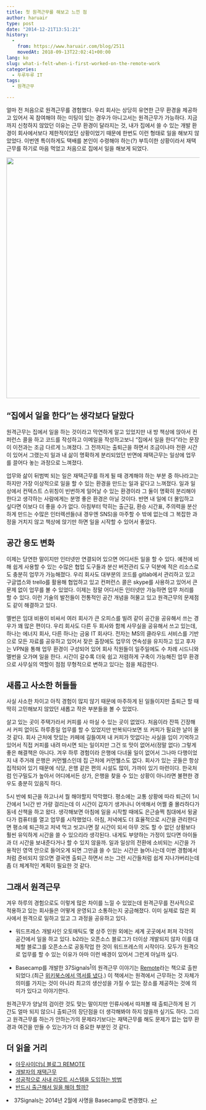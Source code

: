 ```yaml
---
title: 첫 원격근무를 해보고 느낀 점
author: haruair
type: post
date: "2014-12-21T13:51:21"
history:
  - 
    from: https://www.haruair.com/blog/2511
    movedAt: 2018-09-13T22:02:41+00:00
lang: ko
slug: what-i-felt-when-i-first-worked-on-the-remote-work
categories:
  - 두루두루 IT
tags:
  - 원격근무

---
```

얼마 전 처음으로 원격근무를 경험했다. 우리 회사는 상당히 유연한 근무 환경을 제공하고 있어서 꼭 참여해야 하는 미팅이 있는 경우가 아니고서는 원격근무가 가능하다. 지금까지 신청하지 않았던 이유는 근무 환경이 달라지는 것, 내가 집에서 쓸 수 있는 개발 환경이 회사에서보다 제한적이었던 상황이었기 때문에 한번도 이런 형태로 일을 해보지 않았었다. 이번엔 특이하게도 택배를 본인이 수령해야 하는(?) 부득이한 상황이라서 재택근무를 하기로 마음 먹었고 처음으로 집에서 일을 해보게 되었다.

<img src="https://pbs.twimg.com/media/B1yYYJvIUAEh_aj.jpg?resize=570%2C627&#038;ssl=1" width="570" height="627" class="aligncenter" data-recalc-dims="1" />

## &#8220;집에서 일을 한다&#8221;는 생각보다 달랐다

원격근무는 집에서 일을 하는 것이라고 막연하게 알고 있었지만 내 방 책상에 앉아서 컨퍼런스 콜을 하고 코드를 작성하고 이메일을 작성하고보니 &#8220;집에서 일을 한다&#8221;라는 문장이 이전과는 조금 다르게 느껴졌다. 그 전까지는 출퇴근을 하면서 조금이나마 전환 시간이 있어서 그랬는지 일과 내 삶이 명확하게 분리되었던 반면에 재택근무는 일상에 업무를 끌어다 놓는 과정으로 느껴졌다.

업무와 삶이 뒤범벅 되는 일은 재택근무를 하게 될 때 경계해야 하는 부분 중 하나라고는 하지만 가장 이상적으로 일을 할 수 있는 환경을 만드는 일과 같다고 느껴졌다. 일과 일상에서 컨텍스트 스위칭이 빈번하게 일어날 수 있는 환경이라 그 둘이 명확히 분리해야 한다고 생각하는 사람에게는 분명 좋은 환경은 아닐 것이다. 반면 내 일에 더 몰입하고 싶다면 이보다 더 좋을 수가 없다. 아침부터 막히는 출근길, 환승 시간표, 주의력을 분산하게 만드는 수많은 인터렉션들(내 경우엔 SNS)을 마주할 수 밖에 없는데 그 복잡한 과정을 거치지 않고 책상에 앉기만 하면 일을 시작할 수 있어서 좋았다.

## 공간 용도 변화

이제는 당연한 말이지만 인터넷만 연결되어 있으면 어디서든 일을 할 수 있다. 예전에 비해 쉽게 사용할 수 있는 수많은 협업 도구들과 분산 버전관리 도구 덕분에 적은 리소스로도 충분히 업무가 가능해졌다. 우리 회사도 대부분의 코드를 gitlab에서 관리하고 있고 구글앱스와 trello를 활용해 협업하고 있고 컨퍼런스 콜은 skype를 사용하고 있어서 큰 문제 없이 업무를 볼 수 있었다. 이제는 정말 어디서든 인터넷만 가능하면 업무 처리를 할 수 있다. 이런 기술의 발전들이 전통적인 공간 개념을 허물고 있고 원격근무의 문제점도 같이 해결하고 있다.

멜번은 임대 비용이 비싸서 여러 회사가 큰 오피스를 빌려 같이 공간을 공유해서 쓰는 경우가 꽤 많은 편이다. 우리 회사도 다른 두 회사와 함께 사무실을 공유해서 쓰고 있는데, 하나는 에너지 회사, 다른 하나는 금융 IT 회사다. 전자는 MS의 클라우드 서비스를 기반으로 모든 자료를 공유하고 있어서 잦은 출장에도 업무의 연속성을 유지하고 있고 후자는 VPN을 통해 업무 환경이 구성되어 있어 회사 직원들이 일주일에도 수 차례 시드니와 멜번을 오가며 일을 한다. 시간이 갈수록 더욱 쉽고 저렴하게 구축이 가능해진 업무 환경으로 사무실의 역할이 점점 무형적으로 변하고 있다는 점을 체감한다.

## 새롭고 사소한 허들들

사실 사소한 차이고 아직 경험이 많지 않기 때문에 마주하게 된 일들이지만 출퇴근 할 때 딱히 고민해보지 않았던 새롭고 작은 부분들을 볼 수 있었다.

살고 있는 곳이 주택가라서 커피를 사 마실 수 있는 곳이 없었다. 처음이라 잔뜩 긴장해서 커피 없이도 하루종일 업무를 할 수 있었지만 반복되다보면 또 커피가 필요한 날이 올 것 같다. 회사 근처에 맛있는 카페에 길들여져 내 커피가 맛없다는 사실을 입이 기억하고 있어서 직접 커피를 내려 마시면 되는 일이지만 그건 또 맛이 없어서(정말 없다) 그렇게 좋은 해결책은 아니다. 겨우 하루 경험이라 은행에 다녀올 일이 없어서 그나마 다행이었지 내 주거래 은행은 커먼웰스인데 집 근처에 커먼웰스도 없다. 회사가 있는 곳들은 항상 집적되어 있기 때문에 식당, 은행 같은 편의 시설도 많이, 가까이 있기 마련이다. 한국처럼 인구밀도가 높아서 어디에서든 상가, 은행을 찾을 수 있는 상황이 아니라면 불편한 경우도 충분히 있음직 하다.

5시 반에 퇴근을 하고나서 뭘 해야할지 막막했다. 평소에는 교통 상황에 따라 퇴근이 1시간에서 1시간 반 가량 걸리는데 이 시간이 갑자기 생겨나니 어색해서 어쩔 줄 몰라하다가 동네 산책을 하고 왔다. 생각해보면 아침에 일을 시작할 때에도 은근슬쩍 침대에서 뒹굴다가 컴퓨터를 열고 업무를 시작했었다. 아침, 저녁에도 더 효율적으로 시간을 관리한다면 평소에 퇴근하고 저녁 먹고 씻고나면 잘 시간이 되서 아무 것도 할 수 없던 상황보다 훨씬 유익하게 시간을 쓸 수 있으리라 생각된다. 내게도 부양하는 가정이 있다면 아이들과 더 시간을 보내준다거나 할 수 있지 않을까. 일과 일상의 전환에 소비되는 시간을 가용적인 영역 안으로 들어오게 되면 그만큼 쓸 수 있는 시간은 늘어나는데 이번 경험에서처럼 준비되지 않으면 결국엔 출퇴근 하면서 쓰는 그런 시간들처럼 쉽게 지나가버리는데 좀 더 체계적인 계획이 필요한 것 같다.

## 그래서 원격근무

겨우 하루의 경험으로도 이렇게 많은 차이를 느낄 수 있었는데 원격근무를 전사적으로 적용하고 있는 회사들은 어떻게 운영되고 소통하는지 궁금해졌다. 이미 실제로 많은 회사에서 원격으로 일하고 있고 그 과정을 공유하고 있다.

  * 워드프레스 개발사인 오토매틱도 몇 상주 인원 외에는 세계 곳곳에서 퍼져 각각의 공간에서 일을 하고 있다. b2라는 오픈소스 블로그가 더이상 개발되지 않자 이를 대체할 블로그를 오픈소스로 공동작업 한 것이 워드프레스의 시작이다. 모두가 원격으로 업무를 할 수 있는 이유가 아마 이런 배경이 있어서 그런게 아닐까 싶다.</p> 
  * Basecamp를 개발한 37Signals<sup id="fnref-2511-1"><a href="#fn-2511-1" rel="footnote">1</a></sup>의 원격근무 이야기는 [Remote][1]라는 책으로 출판되었다.(최근 [위키북스에서 역서를 냈다][2].) 이 책에서는 원격에서 근무하는 것 자체가 의미를 가지는 것이 아니라 최고의 생산성을 가질 수 있는 장소를 제공하는 것에 의미가 있다고 이야기한다.

원격근무가 양날의 검이란 것도 맞는 말이지만 인류사에서 따져볼 때 출퇴근하게 된 기간도 얼마 되지 않으니 출퇴근의 장단점을 더 생각해봐야 하지 않을까 싶기도 하다. 그리고 원격근무를 하는가 안하는가의 문제라기보다는 재택근무를 해도 문제가 없는 업무 환경과 여건을 만들 수 있는가가 더 중요한 부분인 것 같다.

## 더 읽을 거리

  * [아웃사이더님 블로그 REMOTE][3]
  * [개발자의 재택근무][4]
  * [성공적으로 사내 리모트 시스템을 도입하는 방법][5]
  * [반드시 출근해서 일을 해야 할까?][6]

<li id="fn-2511-1">
  37Signals는 2014년 2월에 사명을 Basecamp로 변경했다.&#160;<a href="#fnref-2511-1" rev="footnote">&#8617;</a> </fn></footnotes>

 [1]: http://37signals.com/remote/
 [2]: http://wikibook.co.kr/remote
 [3]: http://blog.outsider.ne.kr/1009
 [4]: http://jenix.wordpress.com/2012/07/01/%EA%B0%9C%EB%B0%9C%EC%9E%90%EC%9D%98-%EC%9E%AC%ED%83%9D-%EA%B7%BC%EB%AC%B4/
 [5]: http://spoqa.github.io/2014/08/03/remote.html
 [6]: https://allaboutetp.wordpress.com/2012/05/02/workingremote/